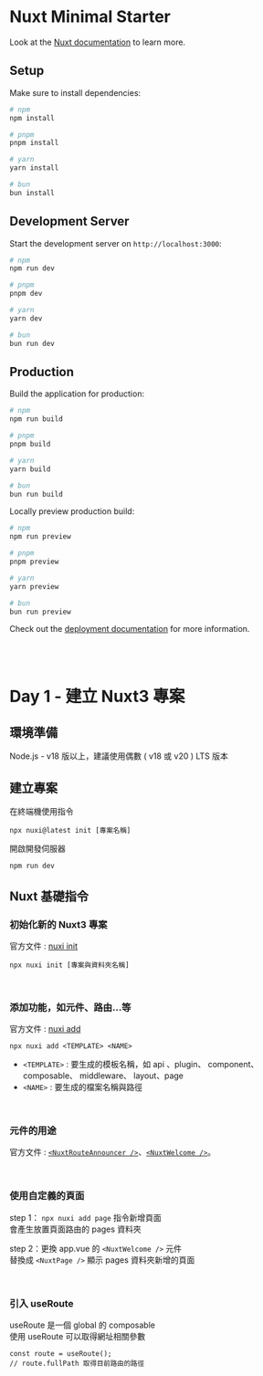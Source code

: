 # Nuxt Minimal Starter

Look at the [Nuxt documentation](https://nuxt.com/docs/getting-started/introduction) to learn more.

## Setup

Make sure to install dependencies:

```bash
# npm
npm install

# pnpm
pnpm install

# yarn
yarn install

# bun
bun install
```

## Development Server

Start the development server on `http://localhost:3000`:

```bash
# npm
npm run dev

# pnpm
pnpm dev

# yarn
yarn dev

# bun
bun run dev
```

## Production

Build the application for production:

```bash
# npm
npm run build

# pnpm
pnpm build

# yarn
yarn build

# bun
bun run build
```

Locally preview production build:

```bash
# npm
npm run preview

# pnpm
pnpm preview

# yarn
yarn preview

# bun
bun run preview
```

Check out the [deployment documentation](https://nuxt.com/docs/getting-started/deployment) for more information.

<br/>
<br/>

# Day 1 - 建立 Nuxt3 專案

## 環境準備

Node.js - v18 版以上，建議使用偶數 ( v18 或 v20 ) LTS 版本

## 建立專案

在終端機使用指令

```
npx nuxi@latest init [專案名稱]
```

開啟開發伺服器

```
npm run dev
```

## Nuxt 基礎指令

### 初始化新的 Nuxt3 專案

官方文件 : [nuxi init](https://nuxt.com/docs/api/commands/init)

```
npx nuxi init [專案與資料夾名稱]
```

<br/>

### 添加功能，如元件、路由...等

官方文件 : [nuxi add](https://nuxt.com/docs/api/commands/add)

```
npx nuxi add <TEMPLATE> <NAME>
```

- `<TEMPLATE>` : 要生成的模板名稱，如 api 、plugin、 component、composable、 middleware、 layout、page
- `<NAME>` : 要生成的檔案名稱與路徑

<br/>

### 元件的用途

官方文件 : [`<NuxtRouteAnnouncer />`](https://nuxt.com/docs/api/components/nuxt-route-announcer)、[`<NuxtWelcome />`](https://nuxt.com/docs/api/components/nuxt-welcome)。

<br/>

### 使用自定義的頁面

step 1： `npx nuxi add page` 指令新增頁面  
 會產生放置頁面路由的 pages 資料夾

step 2：更換 app.vue 的 `<NuxtWelcome />` 元件  
替換成 `<NuxtPage />` 顯示 pages 資料夾新增的頁面

<br/>

### 引入 useRoute

useRoute 是一個 global 的 composable  
使用 useRoute 可以取得網址相關參數

```
const route = useRoute();
// route.fullPath 取得目前路由的路徑
```
